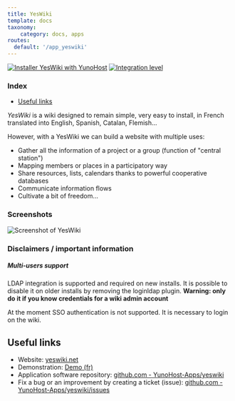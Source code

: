 ```yaml
---
title: YesWiki
template: docs
taxonomy:
    category: docs, apps
routes:
  default: '/app_yeswiki'
---
```


[![Installer YesWiki with YunoHost](https://install-app.yunohost.org/install-with-yunohost.svg)](https://install-app.yunohost.org/?app=yeswiki) [![Integration level](https://dash.yunohost.org/integration/yeswiki.svg)](https://dash.yunohost.org/appci/app/yeswiki)

### Index

- [Useful links](#useful-links)

*YesWiki* is a wiki designed to remain simple, very easy to install, in French translated into English, Spanish, Catalan, Flemish...

However, with a YesWiki we can build a website with multiple uses:
- Gather all the information of a project or a group (function of "central station")
- Mapping members or places in a participatory way
- Share resources, lists, calendars thanks to powerful cooperative databases
- Communicate information flows
- Cultivate a bit of freedom...

### Screenshots

![Screenshot of YesWiki](https://github.com/YunoHost-Apps/yeswiki_ynh/blob/master/doc/screenshots/yeswiki_screenshots.png)

### Disclaimers / important information

##### Multi-users support

LDAP integration is supported and required on new installs. It is possible to disable it on older installs by removing the loginldap plugin. **Warning: only do it if you know credentials for a wiki admin account**

At the moment SSO authentication is not supported. It is necessary to login on the wiki.

## Useful links

+ Website: [yeswiki.net](https://yeswiki.net)
+ Demonstration: [Demo (fr)](https://ferme.yeswiki.net/?CreerSonWiki)
+ Application software repository: [github.com - YunoHost-Apps/yeswiki](https://github.com/YunoHost-Apps/yeswiki_ynh)
+ Fix a bug or an improvement by creating a ticket (issue): [github.com - YunoHost-Apps/yeswiki/issues](https://github.com/YunoHost-Apps/yeswiki_ynh/issues)
